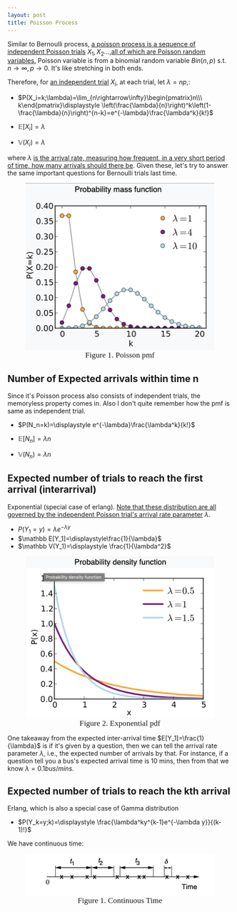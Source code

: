 ```yaml
---
layout: post
title: Poisson Process
---
```


Similar to Bernoulli process, <u>a poisson process is a sequence of independent Poisson trials</u> $X_1,X_2…$,<u>all of which are Poisson random variables.</u> Poisson variable is from a binomial random variable $Bin(n,p)$ s.t. $n\rightarrow \infty,p\rightarrow0$. It's like stretching in both ends. 

Therefore, for <u>an independent trial</u> $X_i$, at each trial, let $\lambda=np$,:

- $P(X_i=k;\lambda)=\lim_{n\rightarrow\infty}\begin{pmatrix}n\\\ k\end{pmatrix}\displaystyle \left(\frac{\lambda}{n}\right)^k\left(1-\frac{\lambda}{n}\right)^{n-k}=e^{-\lambda}\frac{\lambda^k}{k!}$ 

- $\mathbb E[X_i]=\lambda$ 
- $\mathbb V(X_i)=\lambda$ 

where $\lambda$ <u>is the arrival rate, measuring how frequent, in a very short period of time, how many arrivals should there be</u>. Given these, let's try to answer the same important questions for Bernoulli trials last time. 

 <figure><img style="align-content: center; margin-left: auto; margin-right: auto; display: block;" src="../assets/graph24.png">
  <figcaption style="text-align: center; font-family: MJXc-TeX-math-I,MJXc-TeX-math-Ix,MJXc-TeX-math-Iw; font-size: 1.1rem;">Figure 1. Poisson pmf </figcaption>
</figure>

## Number of Expected arrivals within time n

Since it's Poisson process also consists of independent trials, the memoryless property comes in. Also I don't quite remember how the pmf is same as independent trial. 

- $P(N_n=k)=\displaystyle e^{-\lambda}\frac{\lambda^k}{k!}$ 

- $\mathbb E[N_n]=\lambda n$ 
- $\mathbb V(N_n)=\lambda n$ 



## Expected number of trials to reach the first arrival (interarrival)

Exponential (special case of erlang). <u>Note that these distribution are all governed by the independent Poisson trial's arrival rate parameter</u> $\lambda$. 

- $P(Y_1=y)=\lambda e^{-\lambda y}$ 
- $\mathbb E[Y_1]=\displaystyle\frac{1}{\lambda}$ 
- $\mathbb V(Y_1)=\displaystyle \frac{1}{\lambda^2}$ 



 <figure><img style="align-content: center; margin-left: auto; margin-right: auto; display: block;" src="../assets/graph25.png">
  <figcaption style="text-align: center; font-family: MJXc-TeX-math-I,MJXc-TeX-math-Ix,MJXc-TeX-math-Iw; font-size: 1.1rem;">Figure 2. Exponential pdf </figcaption>
</figure>

One takeaway from the expected inter-arrival time $E[Y_1]=\frac{1}{\lambda}$ is if it's given by a question, then we can tell the arrival rate parameter $\lambda$, i.e., the expected number of arrivals by that. For instance, if a question tell you a bus's expected arrival time is 10 mins, then from that we know $\lambda=0.1bus/mins$. 

## Expected number of trials to reach the kth arrival

Erlang, which is also a special case of Gamma distribution 

- $P(Y_k=y;k)=\displaystyle \frac{\lambda^ky^{k-1}e^{-\lambda y}}{(k-1)!}$ 





We have continuous time:

 <figure><img style="align-content: center; margin-left: auto; margin-right: auto; display: block;" src="../assets/graph21.png">
  <figcaption style="text-align: center; font-family: MJXc-TeX-math-I,MJXc-TeX-math-Ix,MJXc-TeX-math-Iw; font-size: 1.1rem;">Figure 1. Continuous Time </figcaption>
</figure>

